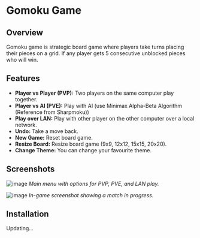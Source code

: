 # Gomoku Game

## Overview

Gomoku game is strategic board game where players take turns placing their pieces on a grid. 
If any player gets 5 consecutive unblocked pieces who will win.

## Features

- **Player vs Player (PVP):** Two players on the same computer play together. 
- **Player vs AI (PVE):** Play with AI (use Minimax Alpha-Beta Algorithm (Reference from Sharpmoku))
- **Play over LAN:** Play with other player on the other computer over a local network.
- **Undo:** Take a move back.
- **New Game:** Reset board game.
- **Resize Board:** Resize board game (9x9, 12x12, 15x15, 20x20).
- **Change Theme:** You can change your favourite theme.

## Screenshots

![image](https://github.com/user-attachments/assets/4f0f3986-53fb-43fe-b19a-44d1410f57f4)
*Main menu with options for PVP, PVE, and LAN play.*

![image](https://github.com/user-attachments/assets/a1655b3c-3991-4734-a86a-6b47216cf42a)
*In-game screenshot showing a match in progress.*

## Installation
Updating...
